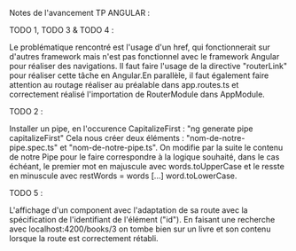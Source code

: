 Notes de l'avancement TP ANGULAR :

TODO 1, TODO 3 & TODO 4 :

Le problématique rencontré est l'usage d'un href, qui fonctionnerait sur d'autres framework mais n'est pas fonctionnel avec le framework Angular pour réaliser des navigations. Il faut faire l'usage de la directive "routerLink" pour réaliser cette tâche en Angular.En parallèle, il faut également faire attention au routage réaliser au préalable dans app.routes.ts et correctement réalisé l'importation de RouterModule dans AppModule.

TODO 2 :

Installer un pipe, en l'occurence CapitalizeFirst :
	"ng generate pipe capitalizeFirst"
Cela nous créer deux éléments : "nom-de-notre-pipe.spec.ts" et "nom-de-notre-pipe.ts".
On modifie par la suite le contenu de notre Pipe pour le faire correspondre à la logique souhaité, dans le cas échéant, le premier mot en majuscule avec words.toUpperCase et le resste en minuscule avec restWords = words [...] word.toLowerCase.


TODO 5 :

L'affichage d'un component avec l'adaptation de sa route avec la spécification de l'identifiant de l'élément ("id"). En faisant une recherche avec localhost:4200/books/3 on tombe bien sur un livre et son contenu lorsque la route est correctement rétabli.

